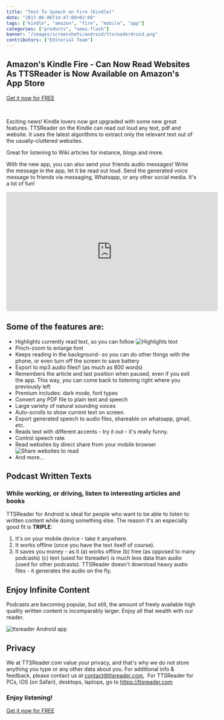 ```yaml
---
title: "Text To Speech on Fire (Kindle)"
date: "2017-06-06T14:47:08+02:00"
tags: ["kindle", "amazon", "fire", "mobile", "app"]
categories: ["products", "news-flash"]
banner: "/images/screenshots/android/ttsreaderdroid.png"
contributors: ["Editorial Team"]
---
```


## Amazon's Kindle Fire - Can Now Read Websites As TTSReader is Now Available on Amazon's App Store

<p class="read-more text-center">
    <a href="http://amzn.to/2scCRR5" class="btn btn-template-primary">Get it now for FREE</a>
</p>

<br>

Exciting news! Kindle lovers now got upgraded with some new great features.
TTSReader on the Kindle can read out loud any text, pdf and website. It uses the latest algorithms to extract only the relevant text out of the usually-cluttered websites.

Great for listening to Wiki articles for instance, blogs and more.

With the new app, you can also send your friends audio messages! Write the message in the app, let it be read out loud. Send the generated voice message to friends via messaging, Whatsapp, or any other social media. It's a lot of fun!

<div class="videoWrapper video47">
    <!-- Copy & Pasted from YouTube -->
    <iframe width="560" height="315" src="https://www.youtube.com/embed/2gds950ZrZs" frameborder="0" allowfullscreen></iframe>
</div>

## Some of the features are:
* Highlights currently read text, so you can follow
![Highlights text](/images/screenshots/android/droid-screen-highlight-text.png 'Highlights text')
* Pinch-zoom to enlarge font
* Keeps reading in the background- so you can do other things with the phone, or even turn off the screen to save battery
* Export to mp3 audio files!! (as much as 800 words)
* Remembers the article and last position when paused, even if you exit the app. This way, you can come back to listening right where you previously left
* Premium includes: dark mode, font types
* Convert any PDF file to plain text and speech
* Large variety of natural sounding voices
* Auto-scrolls to show current text on screen.
* Export generated speech to audio files, shareable on whatsapp, gmail, etc.
* Reads text with different accents - try it out - it's really funny.
* Control speech rate.
* Read websites by direct share from your mobile browser
![Share websites to read](/images/screenshots/android/droid-screen-share-website.png 'Share websites to read')
* And more...


## Podcast Written Texts

### While working, or driving, listen to interesting articles and books

TTSReader for Android is ideal for people who want to be able to listen to written content while doing something else. The reason it's an especially good fit is **TRIPLE**:

1. It's on your mobile device - take it anywhere.
2. It works offline (once you have the text itself of course).
3. It saves you money - as it (a) works offline (b) free (as opposed to many podcasts) (c) text (used for ttsreader) is much less data than audio (used for other podcasts). TTSReader doesn't download heavy audio files - it generates the audio on the fly.


## Enjoy Infinite Content

Podcasts are becoming popular, but still, the amount of freely available high quality written content is incomparably larger. Enjoy all that wealth with our reader.

![ttsreader Android app](/images/screenshots/android/ttsreaderdroid.png 'ttsreader - mobile - android - text to speech')

## Privacy

We at TTSReader.com value your privacy, and that's why we do not store anything you type or any other data about you.
For additional info & feedback, please contact us at contact@ttsreader.com,  For TTSReader for PCs, iOS (on Safari), desktops, laptops, go to https://ttsreader.com

### Enjoy listening!


<p class="read-more text-center">
    <a href="http://amzn.to/2scCRR5" class="btn btn-template-primary">Get it now for FREE</a>
</p>
